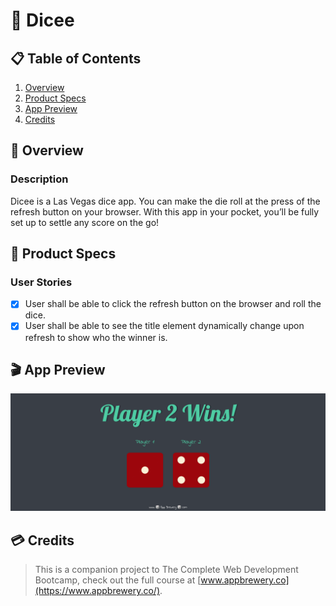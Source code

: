 # 🎲 Dicee

## 📋 Table of Contents
1. [Overview](#-Overview)
2. [Product Specs](#-Product-Specs)
3. [App Preview](#-App-Preview)
4. [Credits](#-Credits)

## 👀 Overview
### Description

Dicee is a Las Vegas dice app. You can make the die roll at the press of the refresh button on your browser. With this app in your pocket, you’ll be fully set up to settle any score on the go!

## 📕 Product Specs
### User Stories

- [x] User shall be able to click the refresh button on the browser and roll the dice.
- [x] User shall be able to see the title element dynamically change upon refresh to show who the winner is.

## 🎬 App Preview

<img src="https://raw.githubusercontent.com/py415/app-resources/master/Mockups/web/3.%20dicee-full-screen.png">

## 💳 Credits

> This is a companion project to The Complete Web Development Bootcamp, check out the full course at [www.appbrewery.co](https://www.appbrewery.co/).
